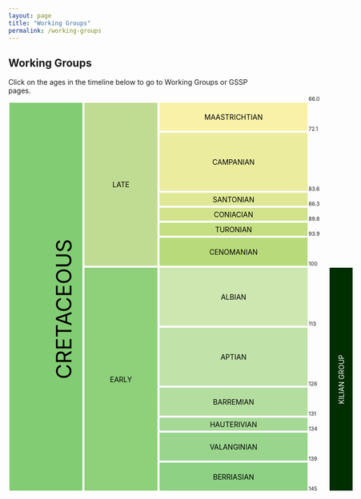 ```yaml
---
layout: page
title: "Working Groups"
permalink: /working-groups
---
```

## Working Groups
Click on the ages in the timeline below to go to Working Groups or GSSP pages.

<style>
    .rotated {
        transform: rotate(-90deg);
        transform-origin: 170px 20px;
        font-size:3em;
    }
    .age {
        text-transform: uppercase;
        border:solid 2px white;
        display : flex;
        align-items : center;
        justify-content: center;
        text-decoration:none;
        color: black;
    }
    .age:hover {
        text-decoration:none;
    }

    .gssp:hover {
        background-color: black!important;
        color:white;
    }
    .gssp:hover:after {
        content: ': GSSP Ratified';
    }
    .wg:hover {
        background-color: #c742c5!important;
        color:white;
    }
    .num {
        font-size:0.75em;
        margin-top:-12px;
    }
</style>
<div style="display:grid; grid-template-columns: 150px 150px 300px 40px 50px; grid-template-rows: 60px 120px 30px 30px 30px 60px 120px 120px 60px 30px 60px 60px 60px;">
    <div style="grid-column:1; grid-row:1/13; background-color:#82CC73;" class="age"><div class="rotated">Cretaceous</div></div>
    <div style="grid-column:2; grid-row:1/7; background-color:#c0dc92;" class="age">Late</div>
    <div style="grid-column:2; grid-row:7/13; background-color:#8FD07B;" class="age">Early</div>
    <a href="https://stratigraphy.org/subcommission-cretaceous/gssps/maastrichtian" style="grid-column:3; grid-row:1; background-color:#F9F1A8;" class="age gssp">Maastrichtian</a><div style="grid-column:4; grid-row:1;" class="num">66.0</div>
    <a href="https://stratigraphy.org/subcommission-cretaceous/wgs/campanian" style="grid-column:3; grid-row:2; background-color:#EBEC9E;" class="age wg">Campanian</a><div style="grid-column:4; grid-row:2;" class="num">72.1</div>
    <a href="https://stratigraphy.org/subcommission-cretaceous/gssps/santonian" style="grid-column:3; grid-row:3; background-color:#DFE895;" class="age gssp">Santonian</a><div style="grid-column:4; grid-row:3;" class="num">83.6</div>
    <a href="https://stratigraphy.org/subcommission-cretaceous/gssps/coniacian" style="grid-column:3; grid-row:4; background-color:#D2E38C;" class="age gssp">Coniacian</a><div style="grid-column:4; grid-row:4;" class="num">86.3</div>
    <a href="https://stratigraphy.org/subcommission-cretaceous/gssps/turonian" style="grid-column:3; grid-row:5; background-color:#C5DF83;" class="age gssp">Turonian</a><div style="grid-column:4; grid-row:5;" class="num">89.8</div>
    <a href="https://stratigraphy.org/subcommission-cretaceous/gssps/cenomanian" style="grid-column:3; grid-row:6; background-color:#B8DA7A;" class="age gssp">Cenomanian</a><div style="grid-column:4; grid-row:6;" class="num">93.9</div>
    <a href="https://stratigraphy.org/subcommission-cretaceous/gssps/albian" style="grid-column:3; grid-row:7; background-color:#CEE7B1;" class="age gssp">Albian</a><div style="grid-column:4; grid-row:7;" class="num">100</div>
    <a href="https://stratigraphy.org/subcommission-cretaceous/wgs/aptian" style="grid-column:3; grid-row:8; background-color:#C1E2A8;" class="age wg">Aptian</a><div style="grid-column:4; grid-row:8;" class="num">113</div>
    <a href="https://stratigraphy.org/subcommission-cretaceous/wgs/barremian" style="grid-column:3; grid-row:9; background-color:#B4DE9F;" class="age wg">Barremian</a><div style="grid-column:4; grid-row:9;" class="num">126</div>
    <a href="https://stratigraphy.org/subcommission-cretaceous/gssps/hauterivian" style="grid-column:3; grid-row:10; background-color:#A7D996;" class="age gssp">Hauterivian</a><div style="grid-column:4; grid-row:10;" class="num">131</div>
    <a href="https://stratigraphy.org/subcommission-cretaceous/wgs/valanginian" style="grid-column:3; grid-row:11; background-color:#9AD58D;" class="age wg">Valanginian</a><div style="grid-column:4; grid-row:11;" class="num">134</div>
    <a href="https://stratigraphy.org/subcommission-cretaceous/wgs/berriasian" style="grid-column:3; grid-row:12; background-color:#8ED184;" class="age wg">Berriasian</a><div style="grid-column:4; grid-row:12;" class="num">139</div>
    <div style="grid-column:4; grid-row:13;" class="num">145</div>    
    <a href="https://stratigraphy.org/subcommission-cretaceous/wgs/kilian" style="grid-column:5; grid-row:7/13; background-color:#002e00; color:white;" class="age wg"><div style="transform: rotate(-90deg);">Kilian&nbsp;Group</div></a>
</div>
